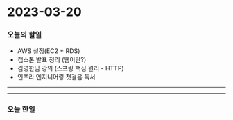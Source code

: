2023-03-20
==========

### 오늘의 할일
* AWS 설정(EC2 + RDS)
* 캡스톤 발표 정리 (웹이란?)
* 김영한님 강의 (스프링 핵심 원리 - HTTP)
* 인프라 엔지니어링 첫걸음 독서
<hr/>
<hr/>

### 오늘 한일